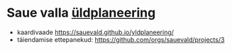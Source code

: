# Saue valla [üldplaneering](http://sauevald.ee/et/uldplaneering) 

- kaardivaade https://sauevald.github.io/yldplaneering/
- täiendamise ettepanekud: https://github.com/orgs/sauevald/projects/3
